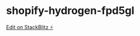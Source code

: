 # shopify-hydrogen-fpd5gl

[Edit on StackBlitz ⚡️](https://stackblitz.com/edit/shopify-hydrogen-fpd5gl)